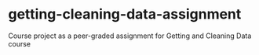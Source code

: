 # getting-cleaning-data-assignment
Course project as a peer-graded assignment for Getting and Cleaning Data course
